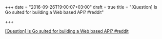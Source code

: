 +++
date = "2016-09-26T19:00:07+03:00"
draft = true
title = "[Question] Is Go suited for building a Web based API?  #reddit"

+++

<p><a href="https://t.co/KRsEnfOFgF">[Question] Is Go suited for building a Web based API?  #reddit</a></p>
